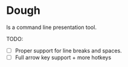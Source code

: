# Dough

Is a command line presentation tool.

TODO:
  - [ ] Proper support for line breaks and spaces.
  - [ ] Full arrow key support + more hotkeys